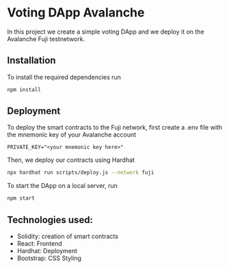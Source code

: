 # Voting DApp Avalanche

In this project we create a simple voting DApp and we deploy it on the Avalanche Fuji testnetwork.

## Installation

To install the required dependencies run

```bash
npm install
```

## Deployment

To deploy the smart contracts to the Fuji network, first create a .env file with the mnemonic key of your Avalanche account

```
PRIVATE_KEY="<your mnemonic key here>"
```

Then, we deploy our contracts using Hardhat

```bash
npx hardhat run scripts/deploy.js --network fuji
```

To start the DApp on a local server, run

```bash
npm start
```

## Technologies used:

- Solidity: creation of smart contracts
- React: Frontend
- Hardhat: Deployment
- Bootstrap: CSS Styling
